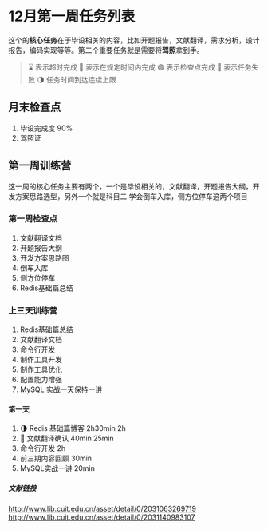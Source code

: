 # 12月第一周任务列表
这个的**核心任务**在于毕设相关的内容，比如开题报告，文献翻译，需求分析，设计报告，编码实现等等。第二个重要任务就是需要将**驾照**拿到手。

> ⌛️ 表示超时完成
> 🍻 表示在规定时间内完成
> 🟢 表示检查点完成
> 🔴 表示任务失败
> 🌗 任务时间到达连续上限

## 月末检查点
1. 毕设完成度 90%
2. 驾照证
## 第一周训练营
这一周的核心任务主要有两个，一个是毕设相关的，文献翻译，开题报告大纲，开发方案思路选型，另外一个就是科目二 学会倒车入库，侧方位停车这两个项目
### 第一周检查点
1. 文献翻译文档
2. 开题报告大纲
3. 开发方案思路图
4. 倒车入库
5. 侧方位停车
6. Redis基础篇总结
### 上三天训练营
1. Redis基础篇总结
2. 文献翻译文档
3. 命令行开发
4. 制作工具开发
5. 制作工具优化
6. 配置能力增强
7. MySQL 实战一天保持一讲
#### 第一天
1. 🌗 Redis 基础篇博客 2h30min  2h
2. 🍻 文献翻译确认 40min 25min
3. 命令行开发 2h
4. 前三期内容回顾 30min
5. MySQL实战一讲 20min
##### 文献链接
http://www.lib.cuit.edu.cn/asset/detail/0/2031063269719
http://www.lib.cuit.edu.cn/asset/detail/0/2031140983107







